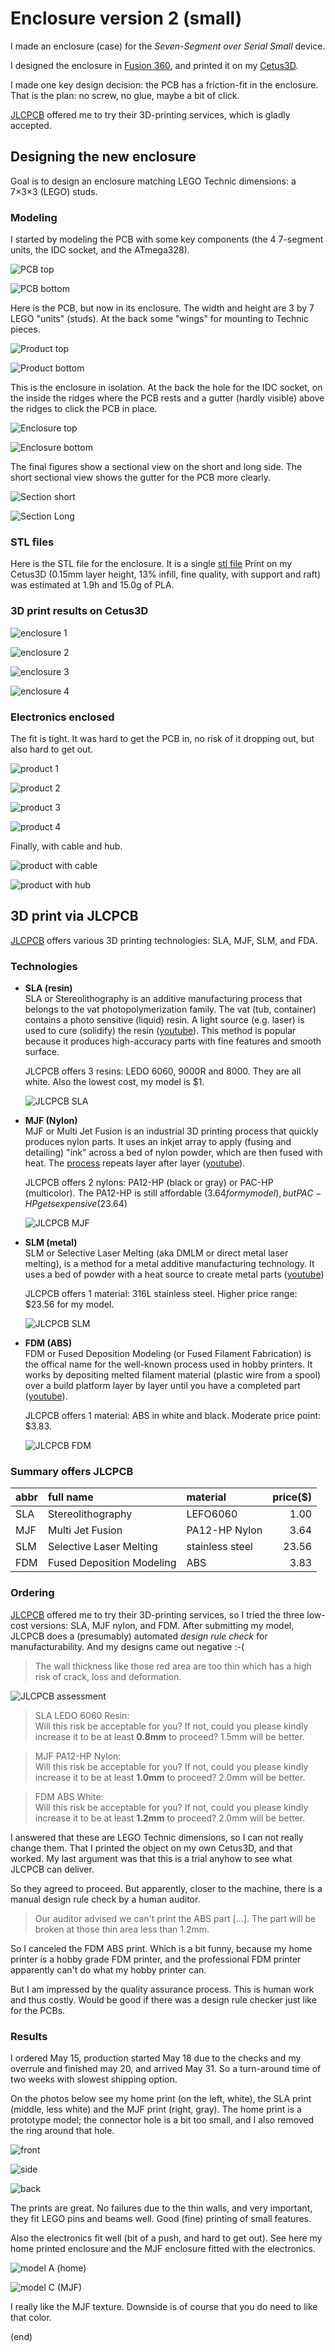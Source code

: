 # Enclosure version 2 (small)

I made an enclosure (case) for the _Seven-Segment over Serial Small_ device.

I designed the enclosure in [Fusion 360](https://www.autodesk.eu/products/fusion-360), 
and printed it on my [Cetus3D](https://shop.tiertime.com/product/cetus-3d-printer-mk3/).

I made one key design decision: the PCB has a friction-fit in the enclosure. 
That is the plan: no screw, no glue, maybe a bit of click.

[JLCPCB](https://jlcpcb.com/DMP) offered me to try their 3D-printing services, which is gladly accepted.


## Designing the new enclosure

Goal is to design an enclosure matching LEGO Technic dimensions: a 7×3×3 (LEGO) studs.

### Modeling

I started by modeling the PCB with some key components (the 4 7-segment units, the IDC socket, and the ATmega328).

![PCB top](pcb-top.png)

![PCB bottom](pcb-bottom.png)


Here is the PCB, but now in its enclosure. The width and height are 3 by 7 LEGO "units" (studs). 
At the back some "wings" for mounting to Technic pieces.

![Product top](prod-top.png)

![Product bottom](prod-bottom.png)


This is the enclosure in isolation. At the back the hole for the IDC socket, on the inside the ridges where the PCB rests 
and a gutter (hardly visible) above the ridges to click the PCB in place.

![Enclosure top](enclosure-top.png)

![Enclosure bottom](enclosure-bottom.png)


The final figures show a sectional view on the short and long side. 
The short sectional view shows the gutter for the PCB more clearly.

![Section short](section-short.png)

![Section Long](section-long.png)


### STL files

Here is the STL file for the enclosure.
It is a single [stl file](enclosure.stl)
Print on my Cetus3D (0.15mm layer height, 13% infill, fine quality, with support and raft)
was estimated at 1.9h and 15.0g of PLA.


### 3D print results on Cetus3D

![enclosure 1](enclosure1.jpg)

![enclosure 2](enclosure2.jpg)

![enclosure 3](enclosure3.jpg)

![enclosure 4](enclosure4.jpg)



### Electronics enclosed

The fit is tight. It was hard to get the PCB in, no risk of it dropping out, but also hard to get out.

![product 1](product1.jpg)

![product 2](product2.jpg)

![product 3](product3.jpg)

![product 4](product4.jpg)

Finally, with cable and hub.

![product with cable](product-cable.jpg)

![product with hub](product-hub.jpg)




## 3D print via JLCPCB

[JLCPCB](https://jlcpcb.com/DMP) offers various 3D printing technologies: SLA, MJF, SLM, and FDA.

### Technologies

- **SLA (resin)**  
  SLA or Stereolithography is an additive manufacturing process that belongs to the vat photopolymerization family. 
  The vat (tub, container) contains a photo sensitive (liquid) resin. A light source (e.g. laser) is used to cure (solidify) the resin 
  ([youtube](https://www.youtube.com/watch?v=TuubPMWeQQE&t=143s)).
  This method is popular because it produces high-accuracy parts with fine features and smooth surface.
  
  JLCPCB offers 3 resins: LEDO 6060, 9000R and 8000. They are all white.
  Also the lowest cost, my model is $1.
  
  ![JLCPCB SLA](jlcpcb-sla.png)
  
- **MJF (Nylon)**  
  MJF or Multi Jet Fusion is an industrial 3D printing process that quickly produces nylon parts.
  It uses an inkjet array to apply (fusing and detailing) "ink" across a bed of nylon powder, which are then fused with heat. 
  The [process](https://xometry.eu/en/multi-jet-fusion-mjf-3d-printing-technology-overview/) repeats layer after layer ([youtube](https://www.youtube.com/watch?v=KKyQJLe_G6o)).
  
  JLCPCB offers 2 nylons: PA12-HP (black or gray) or PAC-HP (multicolor).
  The PA12-HP is still affordable ($3.64 for my model), but PAC-HP gets expensive ($23.64)
  
  ![JLCPCB MJF](jlcpcb-mjf.png)

- **SLM (metal)**  
  SLM or Selective Laser Melting (aka DMLM or direct metal laser melting), is a method for a metal additive manufacturing technology.
  It uses a bed of powder with a heat source to create metal parts ([youtube](https://www.youtube.com/watch?v=yiUUZxp7bLQ))
  
  JLCPCB offers 1 material: 316L stainless steel. Higher price range: $23.56 for my model.
  
  ![JLCPCB SLM](jlcpcb-slm.png)
  
- **FDM (ABS)**  
  FDM or Fused Deposition Modeling (or Fused Filament Fabrication) is the offical name for the well-known process used in hobby printers.
  It works by depositing melted filament material (plastic wire from a spool) over a build platform 
  layer by layer until you have a completed part ([youtube](https://www.youtube.com/watch?v=raSAhXb2ea4)).
  
  JLCPCB offers 1 material: ABS in white and black. Moderate price point: $3.83.

  ![JLCPCB FDM](jlcpcb-fdm.png)

### Summary offers JLCPCB

| abbr | full name                 | material        | price($) |
|:-----|:--------------------------|:----------------|---------:|
| SLA  | Stereolithography         | LEFO6060        |    1.00  |
| MJF  | Multi Jet Fusion          | PA12-HP Nylon   |    3.64  |
| SLM  | Selective Laser Melting   | stainless steel |   23.56  |
| FDM  | Fused Deposition Modeling | ABS             |    3.83  |

### Ordering

[JLCPCB](https://jlcpcb.com/DMP) offered me to try their 3D-printing services, so I tried the three low-cost versions: SLA, MJF nylon, and FDM.
After submitting my model, JLCPCB does a (presumably) automated _design rule check_ for manufacturability. 
And my designs came out negative :-(

> The wall thickness like those red area are too thin which has a high risk of crack, loss and deformation.

![JLCPCB assessment](jlcpcb-assessment.png)


> SLA LEDO 6060 Resin:  
> Will this risk be acceptable for you? If not, could you please kindly increase it to be at least **0.8mm** to proceed? 1.5mm will be better.

> MJF PA12-HP Nylon:  
> Will this risk be acceptable for you? If not, could you please kindly increase it to be at least **1.0mm** to proceed? 2.0mm will be better.

> FDM ABS White:  
> Will this risk be acceptable for you? If not, could you please kindly increase it to be at least **1.2mm** to proceed? 2.0mm will be better.

I answered that these are LEGO Technic dimensions, so I can not really change them.
That I printed the object on my own Cetus3D, and that worked.
My last argument was that this is a trial anyhow to see what JLCPCB can deliver.

So they agreed to proceed. But apparently, closer to the machine, there is a manual design rule check by a human auditor.

> Our auditor advised we can't print the ABS part [...]. The part will be broken at those thin area less than 1.2mm.

So I canceled the FDM ABS print. Which is a bit funny, because my home printer is a hobby grade FDM printer,
and the professional FDM printer apparently can't do what my hobby printer can.

But I am impressed by the quality assurance process. This is human work and thus costly.
Would be good if there was a design rule checker just like for the PCBs.

### Results

I ordered May 15, production started May 18 due to the checks and my overrule and finished may 20, and arrived May 31.
So a turn-around time of two weeks with slowest shipping option.

On the photos below see my home print (on the left, white), the SLA print (middle, less white) and the MJF print (right, gray).
The home print is a prototype model; the connector hole is a bit too small, and I also removed the ring around that hole.

![front](front-ABC-3D.jpg)

![side](side-ABC-3D.jpg)

![back](back-ABC-3D.jpg)

The prints are great. No failures due to the thin walls, and very important, they fit LEGO pins and beams well. 
Good (fine) printing of small features.

Also the electronics fit well (bit of a push, and hard to get out). 
See here my home printed enclosure and the MJF enclosure fitted with the electronics.

![model A (home)](frontA-3D.jpg)

![model C (MJF)](frontC-3D.jpg)

I really like the MJF texture. Downside is of course that you do need to like that color.

(end)

